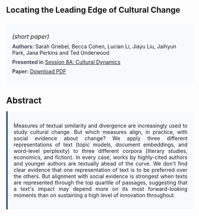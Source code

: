 
<style>    
    h2 {
        margin-top: 0;
        margin-bottom: 1.5rem;
        line-height: 1.3;
    }
    
    h3 {
        margin-top: 2rem;
        margin-bottom: 1rem;
        font-size: 1.4rem;
        font-weight:bold;
    }
    
    .metadata {
        background-color: #f7fafc;
        padding: 1rem;
        border-radius: 6px;
        margin-bottom: 2rem;
    }
    
    .metadata p {
        margin: 0.5rem 0;
    }
    
    .abstract {
        text-align: justify;
        padding: 1rem;
        background-color: #f7fafc;
        border-left: 4px solid #2c5282;
        border-radius: 0 6px 6px 0;
    }
    
    strong {
        color: #2d3748;
        font-weight: 600;
    }
</style>
<main role="main">
<h2>Locating the Leading Edge of Cultural Change</h2>

<section class="metadata">
<p style='font-size:1rem'><i>(short paper)</i></p>
<p><strong>Authors:</strong> Sarah Griebel, Becca Cohen, Lucian Li, Jiayu Liu, Jaihyun Park, Jana Perkins and Ted Underwood</p>
<p><strong>Presented in</strong> <a href="/programme/#session8">Session 8A: Cultural Dynamics</a></p>
<p><strong>Paper:</strong> <a href="https://ceur-ws.org/Vol-3558/paper70.pdf">Download PDF</a></p>
</section>

<section>
<h3>Abstract</h3>
<div class="abstract">
<p>Measures of textual similarity and divergence are increasingly used to study cultural change. But which measures align, in practice, with social evidence about change? We apply three different representations of text (topic models, document embeddings, and word-level perplexity)  to three different corpora (literary studies, economics, and fiction). In every case, works by highly-cited authors and younger authors are textually ahead of the curve. We don't find clear evidence that one representation of text is to be preferred over the others. But alignment with social evidence is strongest when texts are represented through the top quartile of passages, suggesting that a text's impact may depend more on its most forward-looking moments than on sustaining a high level of innovation throughout.</p>
</div>
</section>
</main>